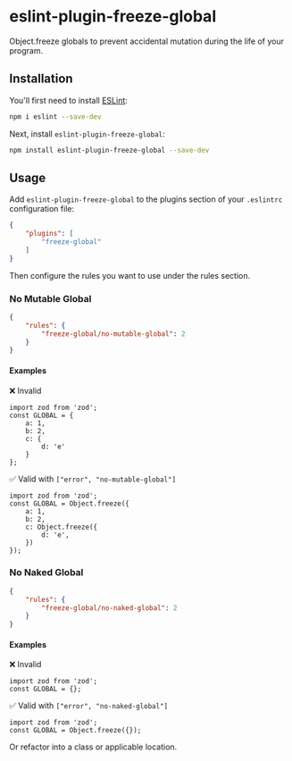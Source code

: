 # eslint-plugin-freeze-global

Object.freeze globals to prevent accidental mutation during the life of your program.

## Installation

You'll first need to install [ESLint](https://eslint.org/):

```sh
npm i eslint --save-dev
```

Next, install `eslint-plugin-freeze-global`:

```sh
npm install eslint-plugin-freeze-global --save-dev
```

## Usage

Add `eslint-plugin-freeze-global` to the plugins section of your `.eslintrc` configuration file:

```json
{
    "plugins": [
        "freeze-global"
    ]
}
```


Then configure the rules you want to use under the rules section.

### No Mutable Global

```json
{
    "rules": {
        "freeze-global/no-mutable-global": 2
    }
}
```

#### Examples

❌ Invalid
```
import zod from 'zod';
const GLOBAL = {
    a: 1,
    b: 2,
    c: {
        d: 'e'
    }
};
```

✅ Valid with `["error", "no-mutable-global"]`
```
import zod from 'zod';
const GLOBAL = Object.freeze({
    a: 1,
    b: 2,
    c: Object.freeze({
        d: 'e',
    })
});
```

### No Naked Global

```json
{
    "rules": {
        "freeze-global/no-naked-global": 2
    }
}
```

#### Examples

❌ Invalid
```
import zod from 'zod';
const GLOBAL = {};
```

✅ Valid with `["error", "no-naked-global"]`
```
import zod from 'zod';
const GLOBAL = Object.freeze({});
```

Or refactor into a class or applicable location.
